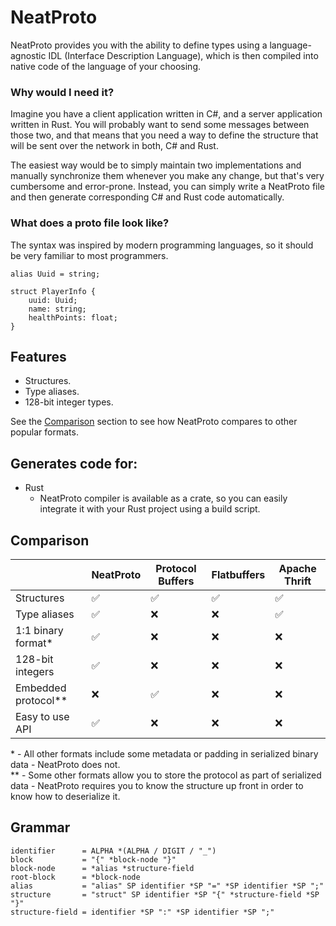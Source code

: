 # NeatProto

NeatProto provides you with the ability to define types using a language-agnostic IDL (Interface
Description Language), which is then compiled into native code of the language of your choosing.

### Why would I need it?

Imagine you have a client application written in C#, and a server application written in Rust.
You will probably want to send some messages between those two, and that means that you need
a way to define the structure that will be sent over the network in both, C# and Rust.

The easiest way would be to simply maintain two implementations and manually synchronize them whenever
you make any change, but that's very cumbersome and error-prone. Instead, you can simply write a NeatProto file and
then generate corresponding C# and Rust code automatically.

### What does a proto file look like?

The syntax was inspired by modern programming languages, so it should be very familiar to most programmers.

```
alias Uuid = string;

struct PlayerInfo {
    uuid: Uuid;
    name: string;
    healthPoints: float;
}
```

## Features

* Structures.
* Type aliases.
* 128-bit integer types.

See the <a href="#Comparison">Comparison</a> section to see how NeatProto compares to other popular formats.

## Generates code for:

* Rust
    - NeatProto compiler is available as a crate, so you can easily integrate it with your Rust project using a
      build script.

## Comparison

|                     | NeatProto | Protocol Buffers | Flatbuffers | Apache Thrift |
|---------------------|-----------|------------------|-------------|---------------|
| Structures          | ✅         | ✅                | ✅           | ✅             |
| Type aliases        | ✅         | ❌                | ❌           | ✅             |
| 1:1 binary format*  | ✅         | ❌                | ❌           | ❌             |
| 128-bit integers    | ✅         | ❌                | ❌           | ❌             |
| Embedded protocol** | ❌         | ✅                | ❌           | ❌             |
| Easy to use API     | ✅         | ❌                | ❌           | ❌             |

\* - All other formats include some metadata or padding in serialized binary data - NeatProto does not. \
\** - Some other formats allow you to store the protocol as part of serialized data - NeatProto requires you to know
the structure up front in order to know how to deserialize it.

## Grammar

```abnf
identifier      = ALPHA *(ALPHA / DIGIT / "_")
block           = "{" *block-node "}"
block-node      = *alias *structure-field
root-block      = *block-node 
alias           = "alias" SP identifier *SP "=" *SP identifier *SP ";"
structure       = "struct" SP identifier *SP "{" *structure-field *SP "}"
structure-field = identifier *SP ":" *SP identifier *SP ";"
```
